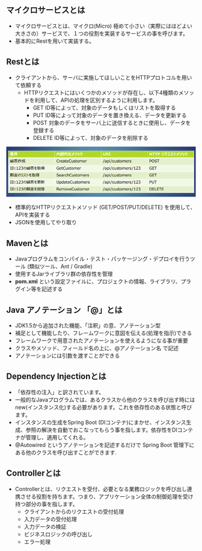 ## マイクロサービスとは

- マイクロサービスとは、マイクロ(Micro) 極めて小さい（実際にはほどよい大きさの）サービスで、１つの役割を実装するサービスの事を呼びます。
- 基本的にRestを用いて実装する。

## Restとは

- クライアントから、サーバに実施してほしいことをHTTPプロトコルを用いて依頼する
  - HTTPリクエストにはいくつかのメソッドが存在し、以下4種類のメソッドを利用して、APIの処理を区別するように利用します。
    - GET ID等によって、対象のデータもしくはリストを取得する
    - PUT ID等によって対象のデータを置き換える、データを更新する
    - POST 対象のデータをサーバ上に送信するときに使用し、データを登録する
    - DELETE ID等によって、対象のデータを削除する

![alt text](image.png)


- 標準的なHTTPリクエストメソッド (GET/POST/PUT/DELETE) を使用して、APIを実装する
- JSONを使用してやり取り

## Mavenとは

- Javaプログラムをコンパイル・テスト・パッケージング・デプロイを行うツール (類似ツール、Ant / Gradle)
- 使用するJarライブラリ群の依存性を管理
- __pom.xml__ という設定ファイルに、プロジェクトの情報、ライブラリ、プラグイン等を記述する

## Java アノテーション 「@」とは

- JDK1.5から追加された機能、「注釈」の意、アノテーション型
- 補足として機能したり、フレームワークに意図を伝える(処理を指示)できる
- フレームワークで用意されたアノテーションを使えるようになる事が重要
- クラスやメソッド、フィールド名の上に、@アノテーション名 で記述
- アノテーションには引数を渡すことができる

## Dependency Injectionとは

- 「依存性の注入」と訳されています。
- 一般的なJavaプログラムでは、あるクラスから他のクラスを呼び出す時にはnew(インスタンス化)する必要があります。これを依存性のある状態と呼びます。
- インスタンスの生成をSpring Boot (DIコンテナ)にまかせ、インスタンス生成、参照の解決を自動でおこなってもらう事を指します。依存性をDIコンテナが管理し、適用してくれる。
- @Autowired というアノテーションを記述するだけで Spring Boot 管理下にある他のクラスを呼び出すことができます.

## Controllerとは

- Controllerとは、リクエストを受付、必要となる業務ロジックを呼び出し連携させる役割を持ちます。つまり、アプリケーション全体の制御処理を受け持つ部分の事を指します。
  - クライアントからのリクエストの受付処理
  - 入力データの受付処理
  - 入力データの検証
  - ビジネスロジックの呼び出し
  - エラー処理